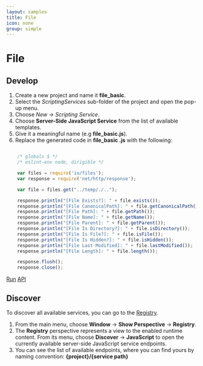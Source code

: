```yaml
---
layout: samples
title: File
icon: none
group: simple
---
```


File
===

Develop
--

1. Create a new project and name it **file_basic**.
2. Select the *ScriptingServices* sub-folder of the project and open the pop-up menu.
3. Choose *New* -> *Scripting Service*.
4. Choose **Server-Side JavaScript Service** from the list of available templates.
5. Give it a meaningful name (e.g **file_basic.js**).
6. Replace the generated code in **file_basic .js** with the following:

```javascript

	/* globals $ */
	/* eslint-env node, dirigible */

	var files = require('io/files');
	var response = require('net/http/response');

	var file = files.get("../temp/./..");

	response.println("[File Exists?]: " + file.exists());
	response.println("[File CanonicalPath]: " + file.getCanonicalPath());
	response.println("[File Path]: " + file.getPath());
	response.println("[File Name]: " + file.getName());
	response.println("[File Parent]: " + file.getParent());
	response.println("[File Is Directory?]: " + file.isDirectory());
	response.println("[File Is File?]: " + file.isFile());
	response.println("[File Is Hidden?]: " + file.isHidden());
	response.println("[File Last Modified]: " + file.lastModified());
	response.println("[File Length]: " + file.length());

	response.flush();
	response.close();

```

<div class="btn-toolbar pull-right">
	<a class="btn btn-warning" href="http://dirigible.eclipse.org/services/ui/anonymous.html?git=https://github.com/dirigiblelabs/sample_io_file_basic.git">Run</a>
	<a class="btn btn-info" href="http://www.dirigible.io/api/file.html">API</a>
</div>

Discover
--
To discover all available services, you can go to the [Registry](../help/registry.html).

1. From the main menu, choose **Window** -> **Show Perspective** -> **Registry**.
2. The **Registry** perspective represents a view to the enabled runtime content. From its menu, choose **Discover** -> **JavaScript** to open the currently available server-side JavaScript service endpoints.
3. You can see the list of available endpoints, where you can find yours by naming convention: **{project}/{service path}**
